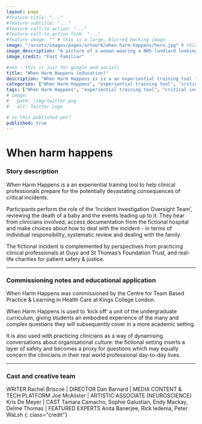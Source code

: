 ```yaml
---
layout: page
#feature-title: "..."
#feature-subtitle: "..."
#feature-call-to-action: "..."
#feature-call-to-action-link: "..."
#feature-image: "" # this is a large, blurred backing image
image: "/assets/images/pages/artwork/when-harm-happens/hero.jpg" # this is the image for an article
image_description: "A picture of a woman wearing a NHS landlard looking directly into camera."
image_credit: "Fast Familiar"

#seo - this is just for google and socials
title: "When Harm Happens (education)"
description: "When Harm Happens is is a an experiential training tool to help clinical professionals prepare for the potentially devastating consequences of critical incidents."
categories: ["When Harm Happens", "experiential training tool", "critical incident", "immersive", "interactive"]
tags: ["When Harm Happens", "experiential training tool", "critical incident", "immersive", "interactive"]
# image:
#   path: /img/twitter.png
#   alt: Twitter Logo

# is this published yet?
published: true
---
```


# When harm happens

### Story description

When Harm Happens is a an experiential training tool to help clinical professionals prepare for the potentially devastating consequences of critical incidents. 

Participants perform the role of the ‘Incident Investigation Oversight Team’, reviewing the death of a baby and the events leading up to it. They hear from clinicians involved, access documentation from the fictional hospital and make choices about how to deal with the incident - in terms of individual responsibility, systematic review and dealing with the family. 

The fictional incident is complemented by perspectives from practicing clinical professionals at Guys and St Thomas’s Foundation Trust, and real-life charities for patient safety & justice.

---

### Commissioning notes and educational application

When Harm Happens was commissioned by the Centre for Team Based Practice & Learning in Health Care at Kings College London.

When Harm Happens is used to ‘kick off’ a unit of the undergraduate curriculum, giving students an embodied experience of the many and complex questions they will subsequently cover in a more academic setting. 

It is also used with practicing clinicians as a way of dynamising conversations about organisational culture: the fictional setting inserts a layer of safety and becomes a proxy for questions which may equally concern the clinicians in their real world professional day-to-day lives.

---

### Cast and creative team

WRITER Rachel Briscoe \| DIRECTOR Dan Barnard \| MEDIA CONTENT & TECH PLATFORM Joe McAlister \| ARTISTIC ASSOCIATE (NEUROSCIENCE) Kris De Meyer \| CAST Tamara Camacho, Sophie Galustian, Endy Mackay, Delme Thomas \| FEATURED EXPERTS Anita Banerjee, Rick Iedema, Peter WaLsh
{: class="credit"}